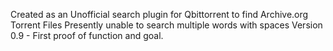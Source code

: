 Created as an Unofficial search plugin for Qbittorrent to find Archive.org Torrent Files
Presently unable to search multiple words with spaces 
Version 0.9 - First proof of function and goal. 
